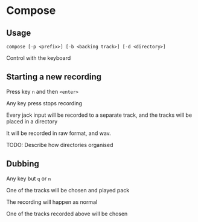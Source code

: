 # Compose

Usage
---

`compose [-p <prefix>] [-b <backing track>] [-d <directory>]`

Control with the keyboard

Starting a new recording
---

Press key `n` and then `<enter>` 

Any key press stops recording

Every jack input will be recorded to a separate track, and the tracks will be placed in a directory

It will be recorded in raw format, and wav.

TODO:  Describe how directories organised

Dubbing
---

Any key but `q` or `n`

One of the tracks will be chosen and played pack

The recording will happen as normal

One of the tracks recorded above will be chosen 
